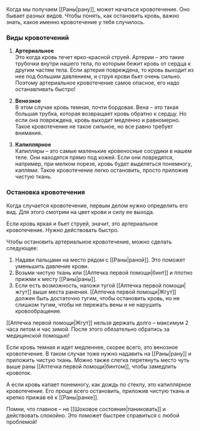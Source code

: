 Когда мы получаем [[Раны|рану]], может начаться кровотечение. Оно бывает разных видов. Чтобы понять, как остановить кровь, важно знать, какое именно кровотечение у тебя случилось.

### Виды кровотечений

1. **Артериальное**  
   Это когда кровь течет ярко-красной струей. Артерии – это такие трубочки внутри нашего тела, по которым бежит кровь от сердца к другим частям тела. Если артерия повреждена, то кровь выходит из нее под большим давлением, и струя крови бьет очень сильно. Поэтому артериальное кровотечение самое опасное, его надо останавливать быстро!

2. **Венозное**  
   В этом случае кровь темная, почти бордовая. Вена – это такая большая трубка, которая возвращает кровь обратно к сердцу. Но если она повреждена, кровь выходит медленно и равномерно. Такое кровотечение не такое сильное, но все равно требует внимания.

3. **Капиллярное**  
   Капилляры – это самые маленькие кровеносные сосудики в нашем теле. Они находятся прямо под кожей. Если они повредятся, например, при мелком порезе, кровь будет выделяться понемногу, каплями. Такое кровотечение легко остановить, просто приложив чистую ткань.

### Остановка кровотечения

Когда случается кровотечение, первым делом нужно определить его вид. Для этого смотрим на цвет крови и силу ее выхода.

Если кровь яркая и бьет струей, значит, это артериальное кровотечение. Нужно действовать быстро.

Чтобы остановить артериальное кровотечение, можно сделать следующее:

1. Надави пальцами на место рядом с [[Раны|раной]]. Это поможет уменьшить давление крови.
2. Возьми чистую ткань или [[Аптечка первой помощи|бинт]] и плотно прижми к месту [[Раны|раны]].
3. Если есть возможность, наложи тугой [[Аптечка первой помощи|жгут]] выше места ранения. [[Аптечка первой помощи|Жгут]] должен быть достаточно тугим, чтобы остановить кровь, но не слишком тугим, чтобы не пережать вены и не нарушить кровообращение.
   
[[Аптечка первой помощи|Жгут]] нельзя держать долго – максимум 2 часа летом и час зимой. После этого обязательно обратись за медицинской помощью!

Если кровь темная и идет медленнее, скорее всего, это венозное кровотечение. В таком случае тоже нужно надавить на [[Раны|рану]] и приложить чистую ткань. Можно также слегка перетянуть место чуть выше раны [[Аптечка первой помощи|бинтом]], чтобы замедлить кровоток.

А если кровь капает понемногу, как дождь по стеклу, это капиллярное кровотечение. Его проще всего остановить, приложив чистую ткань и крепко прижав её к [[Раны|ранке]].

Помни, что главное – не [[Шоковое состояние|паниковать]] и действовать спокойно. Это поможет быстрее справиться с любой проблемой!